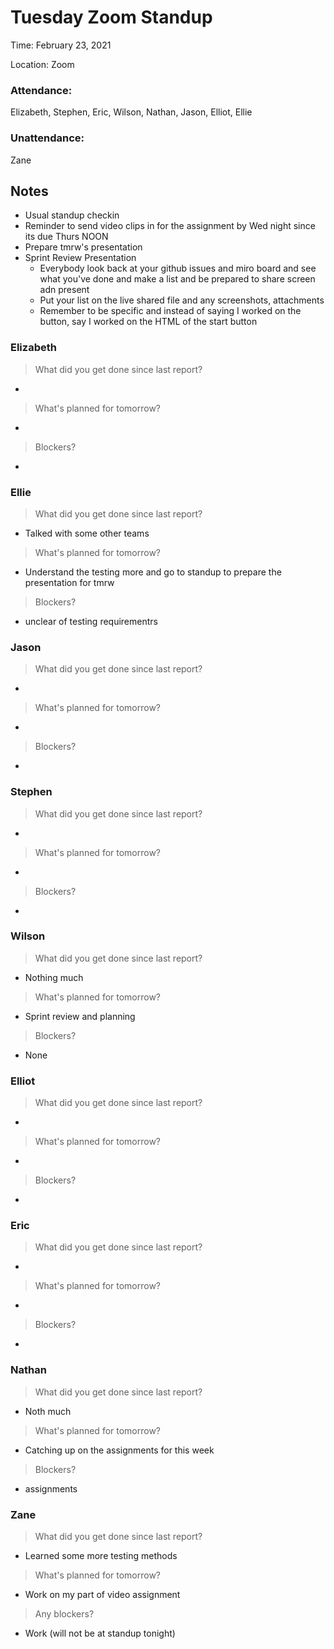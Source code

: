 
# Tuesday Zoom Standup
Time: February 23, 2021 

Location: Zoom

### Attendance:

Elizabeth, Stephen, Eric, Wilson, Nathan, Jason, Elliot, Ellie

### Unattendance:
Zane


## Notes
- Usual standup checkin
- Reminder to send video clips in for the assignment by Wed night since its due Thurs NOON
- Prepare tmrw's presentation
- Sprint Review Presentation
  - Everybody look back at your github issues and miro board and see what you've done and make a list and be prepared to share screen adn present
  - Put your list on the live shared file and any screenshots, attachments
  - Remember to be specific and instead of saying I worked on the button, say I worked on the HTML of the start button

  
### Elizabeth
> What did you get done since last report?
- 
> What's planned for tomorrow?
- 
> Blockers?
- 

### Ellie
> What did you get done since last report?
- Talked with some other teams
> What's planned for tomorrow?
- Understand the testing more and go to standup to prepare the presentation for tmrw
> Blockers?
- unclear of testing requirementrs

### Jason
> What did you get done since last report?
- 
> What's planned for tomorrow?
- 
> Blockers?
- 

### Stephen
> What did you get done since last report?
- 
> What's planned for tomorrow?
- 
> Blockers?
- 

### Wilson
> What did you get done since last report?
- Nothing much
> What's planned for tomorrow?
- Sprint review and planning
> Blockers?
- None

### Elliot
> What did you get done since last report?
- 
> What's planned for tomorrow?
- 
> Blockers?
- 

### Eric
> What did you get done since last report?
- 
> What's planned for tomorrow?
- 
> Blockers?
- 

### Nathan
> What did you get done since last report?
- Noth much
> What's planned for tomorrow?
- Catching up on the assignments for this week
> Blockers?
- assignments

### Zane
> What did you get done since last report?
- Learned some more testing methods
> What's planned for tomorrow?
- Work on my part of video assignment
> Any blockers?
- Work (will not be at standup tonight)
